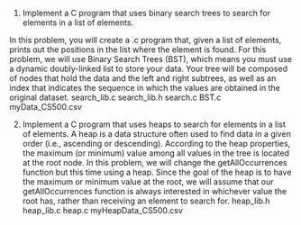 1. Implement a C program that uses binary search trees to search for elements in a list of elements.

In this problem, you will create a .c program that, given a list of elements, prints out the positions in the list where the element is found.
For this problem, we will use Binary Search Trees (BST), which means you must use a dynamic doubly-linked list to store your data. 
Your tree will be composed of nodes that hold the data and the left and right subtrees, as well as an index that indicates the sequence in which the values are obtained in the original dataset.
search_lib.c search_lib.h search.c BST.c myData_CS500.csv


2. Implement a C program that uses heaps to search for elements in a list of elements.
 A heap is a data structure often used to find data in a given order (i.e., ascending or descending).
 According to the heap properties, the maximum (or minimum) value among all values in the tree is located at the root node.
In this problem, we will change the getAllOccurrences function but this time using a heap.
Since the goal of the heap is to have the maximum or minimum value at the root, we will assume that our getAllOccurrences function is always interested in whichever value the root has, rather than receiving an element to search for.
heap_lib.h heap_lib.c heap.c myHeapData_CS500.csv 
